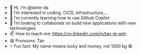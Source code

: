 - 👋 Hi, I’m @tanle-da
- 👀 I’m interested in coding, CICD, infrastructure,...
- 🌱 I’m currently learning how to use Github Copilot
- 💞️ I’m looking to collaborate on build new applications with new technologies
- 📫 How to reach me: https://vn.linkedin.com/in/tan-le-anh
- 😄 Pronouns: Tan
- ⚡ Fun fact: My name means lucky and money, not 1000 kg 😄

<!---
tanle-da/tanle-da is a ✨ special ✨ repository because its `README.md` (this file) appears on your GitHub profile.
You can click the Preview link to take a look at your changes.
--->
